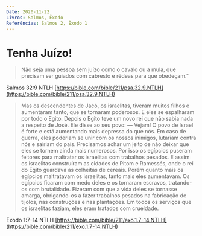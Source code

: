 ```yaml
---
Date: 2020-11-22
Livros: Salmos, Êxodo
Referências: Salmos 2, Êxodo 1
---
```


# Tenha Juízo!

> Não seja uma pessoa sem juízo como o cavalo ou a mula, que precisam ser guiados com cabresto e rédeas para que obedeçam.”

Salmos 32:9 NTLH
[https://bible.com/bible/211/psa.32.9.NTLH](https://bible.com/bible/211/psa.32.9.NTLH)

> Mas os descendentes de Jacó, os israelitas, tiveram muitos filhos e aumentaram tanto, que se tornaram poderosos. E eles se espalharam por todo o Egito. Depois o Egito teve um novo rei que não sabia nada a respeito de José. Ele disse ao seu povo: — Vejam! O povo de Israel é forte e está aumentando mais depressa do que nós. Em caso de guerra, eles poderiam se unir com os nossos inimigos, lutariam contra nós e sairiam do país. Precisamos achar um jeito de não deixar que eles se tornem ainda mais numerosos. Por isso os egípcios puseram feitores para maltratar os israelitas com trabalhos pesados. E assim os israelitas construíram as cidades de Pitom e Ramessés, onde o rei do Egito guardava as colheitas de cereais. Porém quanto mais os egípcios maltratavam os israelitas, tanto mais eles aumentavam. Os egípcios ficaram com medo deles e os tornaram escravos, tratando-os com brutalidade. Fizeram com que a vida deles se tornasse amarga, obrigando-os a fazer trabalhos pesados na fabricação de tijolos, nas construções e nas plantações. Em todos os serviços que os israelitas faziam, eles eram tratados com crueldade.

Êxodo 1:7‭-‬14 NTLH
[https://bible.com/bible/211/exo.1.7-14.NTLH](https://bible.com/bible/211/exo.1.7-14.NTLH)